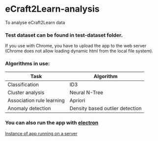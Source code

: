 # eCraft2Learn-analysis
To analyse eCraft2Learn data

### Test dataset can be found in test-dataset folder.
If you use with Chrome, you have to upload the app to the web server (Chrome does not allow loading dynamic html from the local file system).

### Algorithms in use:
Task | Algorithm
--- | ---
Classification | ID3
Cluster analysis | Neural N-Tree
Association rule learning | Apriori
Anomaly detection | Density based outlier detection

### You can also run the app with [electron](https://electron.atom.io)

[Instance of app running on a server](http://cs.uef.fi/~tapanit/ecraft2learn/analysis/)
